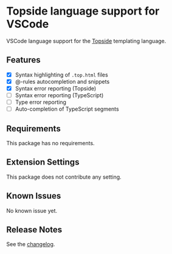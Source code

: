 # Topside language support for VSCode

VSCode language support for the [Topside] templating language.

## Features

- [x] Syntax highlighting of `.top.html` files
- [x] @-rules autocompletion and snippets
- [x] Syntax error reporting (Topside)
- [ ] Syntax error reporting (TypeScript)
- [ ] Type error reporting
- [ ] Auto-completion of TypeScript segments

## Requirements

This package has no requirements.

## Extension Settings

This package does not contribute any setting.

## Known Issues

No known issue yet.

## Release Notes

See the [changelog].

[Topside]: https://github.com/hmil/topside
[changelog]: https://github.com/hmil/topside-vscode/blob/master/CHANGELOG.md

